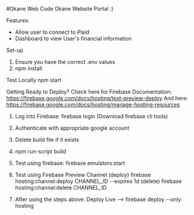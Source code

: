 #Okane Web Code
Okane Website Portal :)

Features: 
- Allow user to connect to Plaid
- Dashboard to view User's financial information

Set-up
1) Ensure you have the correct .env values
2) npm install

Test Locally
npm start

Getting Ready to Deploy?
Check here for Firebase Documentation: https://firebase.google.com/docs/hosting/test-preview-deploy
And here: https://firebase.google.com/docs/hosting/manage-hosting-resources

1) Log into Firebase: firebase login (Download firebase cli tools)
2) Authenticate with appropriate google account
3) Delete build file if it exists
4) npm run-script build
5) Test using firebase: 
    firebase emulators:start
6) Test using Firebase Preview Channel
    (deploy) firebase hosting:channel:deploy CHANNEL_ID --expires 1d
    (delete) firebase hosting:channel:delete CHANNEL_ID

4) After using the steps above:
Deploy Live --> firebase deploy --only hosting

